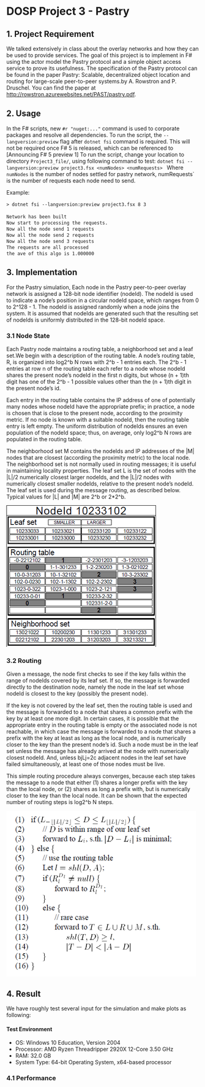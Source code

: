# DOSP Project 3 - Pastry
## 1. Project Requirement
We talked extensively in class about the overlay networks and how they can be used to provide services. The goal of this project is to implement in F# using the actor model the Pastry protocol and a simple object access service to prove its usefulness. The specification of the Pastry protocol can be found in the paper Pastry: Scalable, decentralized object location and routing for large-scale peer-to-peer systems.by A. Rowstron and P. Druschel. You can find the paper at http://rowstron.azurewebsites.net/PAST/pastry.pdf.

## 2. Usage
In the F# scripts, new `#r "nuget:..."` command is used to corporate packages and resolve all dependencies. To run the script, the `--langversion:preview` flag after `dotnet fsi` command is required. This will not be required once F# 5 is released, which can be referenced to [Announcing F# 5 preview 1] To run the script, change your location to directory `Project3_file/`, using following command to test: `dotnet fsi --langversion:preview project3.fsx <numNodes> <numRequests> ` Where `numNodes` is the number of nodes settled for pastry network, numRequests` is the number of requests each node need to send.

Example:
```shell
> dotnet fsi --langversion:preview project3.fsx 8 3

Network has been built
Now start to processing the requests.
Now all the node send 1 requests
Now all the node send 2 requests
Now all the node send 3 requests
The requests are all processed
the ave of this algo is 1.000000
```
## 3. Implementation
For the Pastry simulation, Each node in the Pastry peer-to-peer overlay network is assigned a 128-bit node identifier (nodeId). The nodeId is used to indicate a node’s position in a circular nodeId space, which ranges from 0 to 2^128 - 1. The nodeId is assigned randomly when a node joins the system. It is assumed that nodeIds are generated such that the resulting set of nodeIds is uniformly distributed in the 128-bit nodeId space.

### 3.1 Node State
Each Pastry node maintains a routing table, a neighborhood set and a leaf set.We begin with a description of the routing table. A node’s routing table, R, is organized into log2^b N rows with 2^b - 1 entries each. The 2^b - 1 entries at row n of the routing table each refer to a node whose nodeId shares the present node’s nodeId in the first n digits, but whose (n + 1)th digit has one of the 2^b - 1 possible values other than the (n + 1)th digit in the present node’s id.

Each entry in the routing table contains the IP address of one of potentially many nodes whose nodeId have the appropriate prefix; in practice, a node is chosen that is
close to the present node, according to the proximity metric. If no node is known with a suitable nodeId, then the routing table entry is left empty. The uniform distribution of nodeIds ensures an even population of the nodeId space; thus, on average, only log2^b N rows are populated in the routing table.

The neighborhood set M contains the nodeIds and IP addresses of the |M| nodes that are closest (according the proximity metric) to the local node. The neighborhood set
is not normally used in routing messages; it is useful in maintaining locality properties. The leaf set L is the set of nodes with the |L|/2 numerically closest larger nodeIds, and the |L|/2 nodes with numerically closest smaller nodeIds, relative to the present node’s nodeId. The leaf set is used during the message routing, as described below. Typical values for |L| and |M| are 2^b or 2*2^b.

![](https://github.com/zdong1995/DOSP5615/blob/master/Project3_file/img/RoutingTable.png)

### 3.2 Routing
Given a message, the node first checks to see if the key falls within the range of nodeIds covered by its leaf set. If so, the message is forwarded directly to the destination node, namely the node in the leaf set whose nodeId is closest to the key (possibly the present node).

If the key is not covered by the leaf set, then the routing table is used and the message is forwarded to a node that shares a common prefix with the key by at least
one more digit. In certain cases, it is possible that the appropriate entry in the routing table is empty or the associated node is not reachable, in which case the message is forwarded to a node that shares a prefix with the key at least as long as the local node, and is numerically closer to the key than the present node’s id. Such a node must be in the leaf set unless the message has already arrived at the node with numerically closest nodeId. And, unless bjLj=2c adjacent nodes in the leaf set have
failed simultaneously, at least one of those nodes must be live.

This simple routing procedure always converges, because each step takes the message to a node that either (1) shares a longer prefix with the key than the local node, or
(2) shares as long a prefix with, but is numerically closer to the key than the local node. It can be shown that the expected number of routing steps is log2^b N steps.

![](https://github.com/zdong1995/DOSP5615/blob/master/Project3_file/img/PseudoCode.png)

## 4. Result
We have roughly test several input for the simulation and make plots as following:

#### Test Environment
- OS: Windows 10 Education, Version 2004
- Processor: AMD Ryzen Threadripper 2920X 12-Core 3.50 GHz
- RAM: 32.0 GB
- System Type: 64-bit Operating System, x64-based processor

### 4.1 Performance




